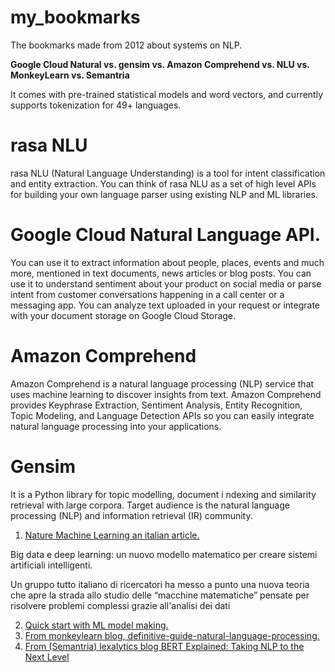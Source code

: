 # my_bookmarks
The bookmarks made from 2012 about systems on NLP.

**Google Cloud Natural vs. gensim vs. Amazon Comprehend vs. NLU vs. MonkeyLearn vs. Semantria**

It comes with pre-trained statistical models and word vectors, 
and currently supports tokenization for 49+ languages.

# rasa NLU

rasa NLU (Natural Language Understanding) is a tool for intent classification and entity extraction. 
You can think of rasa NLU as a set of high level APIs for building your own language 
parser using existing NLP and ML libraries.


# Google Cloud Natural Language API.
You can use it to extract information about people, places, events and much more, 
mentioned in text documents, news articles or blog posts. You can use it to 
understand sentiment about your product on social media or parse intent from 
customer conversations happening in a call center or a messaging app. 
You can analyze text uploaded in your request or integrate with your 
document storage on Google Cloud Storage.

# Amazon Comprehend

Amazon Comprehend is a natural language processing (NLP) service that uses machine learning 
to discover insights from text. Amazon Comprehend provides Keyphrase Extraction, 
Sentiment Analysis, Entity Recognition, Topic Modeling, and Language 
Detection APIs so you can easily integrate natural language processing 
into your applications.

# Gensim
It is a Python library for topic modelling, document i
ndexing and similarity retrieval with large corpora. 
Target audience is the natural 
language processing (NLP) and information retrieval (IR) community.

1. [Nature Machine Learning an italian article.](https://magazine.unibo.it/archivio/2019/09/03/big-data-e-deep-learning-un-nuovo-modello-matematico-per-creare-sistemi-artificiali-intelligenti)

Big data e deep learning: un nuovo modello matematico per creare sistemi artificiali intelligenti.

Un gruppo tutto italiano di ricercatori ha messo a punto una nuova teoria che apre la strada allo studio delle “macchine matematiche” pensate per risolvere problemi complessi grazie all'analisi dei dati

2. [Quick start with ML model making.](http://help.monkeylearn.com/en/articles/2173776-quick-start-with-monkeylearn)
3. [From monkeylearn blog, definitive-guide-natural-language-processing.](https://monkeylearn.com/blog/definitive-guide-natural-language-processing/)
4. [From (Semantria) lexalytics blog  BERT Explained: Taking NLP to the Next Level ](https://www.lexalytics.com/lexablog/)
